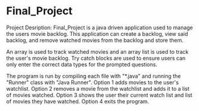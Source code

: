 # Final_Project
Project Desription:
Final_Project is a java driven application used to manage the users movie backlog.
This application can create a backlog, view said backlog, and remove watched movies from the backlog and store them.

An array is used to track watched movies and an array list is used to track the user's movie backlog.
Try catch blocks are used to ensure users can only enter the correct data types for the prompted questions.

The program is run by compiling each file with "*.java" and running the "Runner" class with "Java Runner".
Option 1 adds movies to the user's watchlist.
Option 2 removes a movie from the watchlist and adds it to a list of movies watched.
Option 3 shows the user their current watch list and list of movies they have watched.
Option 4 exits the program.




